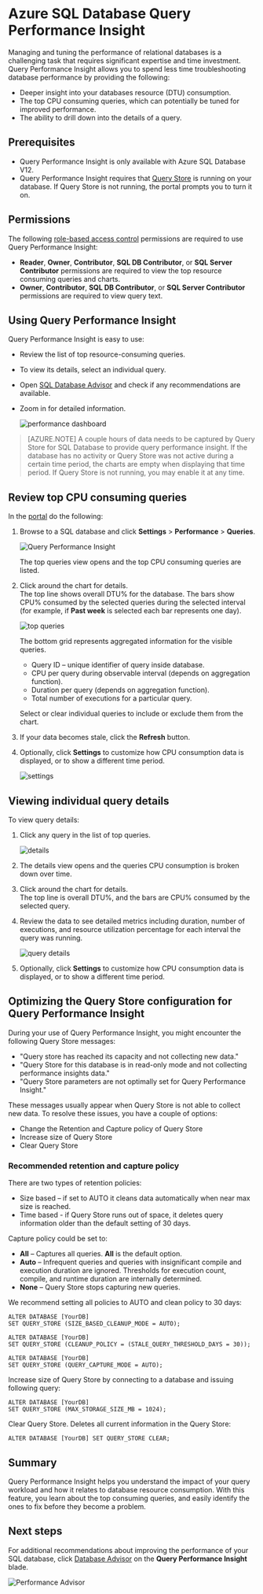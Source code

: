 <properties 
   pageTitle="Azure SQL Database Query Performance Insight" 
   description="Query performance monitoring identifies the most CPU-consuming queries for an Azure SQL Database." 
   services="sql-database" 
   documentationCenter="" 
   authors="stevestein" 
   manager="jhubbard" 
   editor="monicar"/>

<tags
   ms.service="sql-database"
   ms.date="08/09/2016"
   wacn.date=""/>

# Azure SQL Database Query Performance Insight


Managing and tuning the performance of relational databases is a challenging task that requires significant expertise and time investment. Query Performance Insight allows you to spend less time troubleshooting database performance by providing the following:​

- Deeper insight into your databases resource (DTU) consumption. 
- The top CPU consuming queries, which can potentially be tuned for improved performance. 
- The ability to drill down into the details of a query.
​

## Prerequisites

- Query Performance Insight is only available with Azure SQL Database V12.
- Query Performance Insight requires that [Query Store](https://msdn.microsoft.com/zh-cn/library/dn817826.aspx) is running on your database. If Query Store is not running, the portal prompts you to turn it on.

 
## Permissions

The following [role-based access control](/documentation/articles/role-based-access-control-configure/) permissions are required to use Query Performance Insight: 

- **Reader**, **Owner**, **Contributor**, **SQL DB Contributor**, or **SQL Server Contributor** permissions are required to view the top resource consuming queries and charts. 
- **Owner**, **Contributor**, **SQL DB Contributor**, or **SQL Server Contributor** permissions are required to view query text.



## Using Query Performance Insight

Query Performance Insight is easy to use:

- Review the list of top resource-consuming queries. 
- To view its details, select an individual query.
- Open [SQL Database Advisor](/documentation/articles/sql-database-advisor/) and check if any recommendations are available.
- Zoom in for detailed information.

    ![performance dashboard](./media/sql-database-query-performance/performance.png)

> [AZURE.NOTE] A couple hours of data needs to be captured by Query Store for SQL Database to provide query performance insight. If the database has no activity or Query Store was not active during a certain time period, the charts are empty when displaying that time period. If Query Store is not running, you may enable it at any time.   



## Review top CPU consuming queries

In the [portal](http://portal.azure.cn) do the following:

1. Browse to a SQL database and click **Settings** > **Performance** > **Queries**. 

    ![Query Performance Insight][1]

    The top queries view opens and the top CPU consuming queries are listed.

1. Click around the chart for details.<br>The top line shows overall DTU% for the database. The bars show CPU% consumed by the selected queries during the selected interval (for example, if **Past week** is selected each bar represents one day).

    ![top queries][2]

    The bottom grid represents aggregated information for the visible queries.

    -	Query ID – unique identifier of query inside database. 
    -	CPU per query during observable interval (depends on aggregation function).
    -	Duration per query (depends on aggregation function).
    -	Total number of executions for a particular query.


	Select or clear individual queries to include or exclude them from the chart. 


1. If your data becomes stale, click the **Refresh** button.
1. Optionally, click **Settings** to customize how CPU consumption data is displayed, or to show a different time period.

    ![settings](./media/sql-database-query-performance/settings.png)

## Viewing individual query details

To view query details:

1. Click any query in the list of top queries.

    ![details](./media/sql-database-query-performance/details.png)

4. The details view opens and the queries CPU consumption is broken down over time.
3. Click around the chart for details.<br>The top line is overall DTU%, and the bars are CPU% consumed by the selected query.
4. Review the data to see detailed metrics including duration, number of executions, and resource utilization percentage for each interval the query was running.
    
    ![query details][3]

1. Optionally, click **Settings** to customize how CPU consumption data is displayed, or to show a different time period.


## 	Optimizing the Query Store configuration for Query Performance Insight

During your use of Query Performance Insight, you might encounter the following Query Store messages:

- "Query store has reached its capacity and not collecting new data."
- "Query Store for this database is in read-only mode and not collecting performance insights data."
- "Query Store parameters are not optimally set for Query Performance Insight."

These messages usually appear when Query Store is not able to collect new data. To resolve these issues, you have a couple of options:

-	Change the Retention and Capture policy of Query Store
-	Increase size of Query Store 
-	Clear Query Store

### Recommended retention and capture policy

There are two types of retention policies:

- Size based – if set to AUTO it cleans data automatically when near max size is reached.
- Time based - if Query Store runs out of space, it deletes query information older than the default setting of 30 days.

Capture policy could be set to:

- **All** – Captures all queries. **All** is the default option.
- **Auto** – Infrequent queries and queries with insignificant compile and execution duration are ignored. Thresholds for execution count, compile, and runtime duration are internally determined.
- **None** – Query Store stops capturing new queries.
	
We recommend setting all policies to AUTO and clean policy to 30 days:

    ALTER DATABASE [YourDB] 
    SET QUERY_STORE (SIZE_BASED_CLEANUP_MODE = AUTO);
    	
    ALTER DATABASE [YourDB] 
    SET QUERY_STORE (CLEANUP_POLICY = (STALE_QUERY_THRESHOLD_DAYS = 30));
    
    ALTER DATABASE [YourDB] 
    SET QUERY_STORE (QUERY_CAPTURE_MODE = AUTO);

Increase size of Query Store by connecting to a database and issuing following query:

    ALTER DATABASE [YourDB]
    SET QUERY_STORE (MAX_STORAGE_SIZE_MB = 1024);

Clear Query Store. Deletes all current information in the Query Store:

    ALTER DATABASE [YourDB] SET QUERY_STORE CLEAR;


## Summary

Query Performance Insight helps you understand the impact of your query workload and how it relates to database resource consumption. With this feature, you learn about the top consuming queries, and easily identify the ones to fix before they become a problem.




## Next steps

For additional recommendations about improving the performance of your SQL database, click [Database Advisor](/documentation/articles/sql-database-advisor/) on the **Query Performance Insight** blade.

![Performance Advisor](./media/sql-database-query-performance/ia.png)


<!--Image references-->
[1]: ./media/sql-database-query-performance/tile.png
[2]: ./media/sql-database-query-performance/top-queries.png
[3]: ./media/sql-database-query-performance/query-details.png



